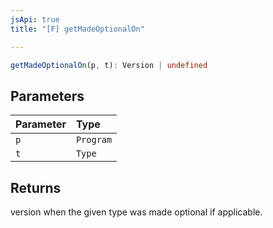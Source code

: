 ```yaml
---
jsApi: true
title: "[F] getMadeOptionalOn"

---
```

```ts
getMadeOptionalOn(p, t): Version | undefined
```

## Parameters

| Parameter | Type |
| :------ | :------ |
| `p` | `Program` |
| `t` | `Type` |

## Returns

version when the given type was made optional if applicable.
